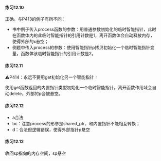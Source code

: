 #### 练习12.10
正确。与P413的例子有所不同：
- 书中例子传入process函数的参数：用普通参数初始化的临时智能指针，此时在函数体内的此临时智能指针的引用计数是1，离开函数体会自动释放内存，使得外部的x悬空；
- 例题中传入process的参数：使用智能指针p拷贝初始化一个临时智能指针变量，函数体该临时智能指针的引用计数是2。

#### 练习12.11
⚠P414：永远不要用get初始化另一个智能指针！

使用get函数返回的内置指针类型初始化一个临时智能指针，离开函数作用域会自动delete，外部的p会被悬空。

#### 练习12.12
- a合法
- bc：注意process的形参是shared_ptr，和内置指针不能相互转换；
- d：合法但逻辑错误，使得外部指针p悬空

#### 练习12.12
收回sp指向的内存空间，sp悬空
